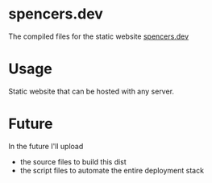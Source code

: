 # spencers.dev

The compiled files for the static website [spencers.dev](https://spencers.dev/)

# Usage

Static website that can be hosted with any server.

# Future

In the future I'll upload
* the source files to build this dist
* the script files to automate the entire deployment stack